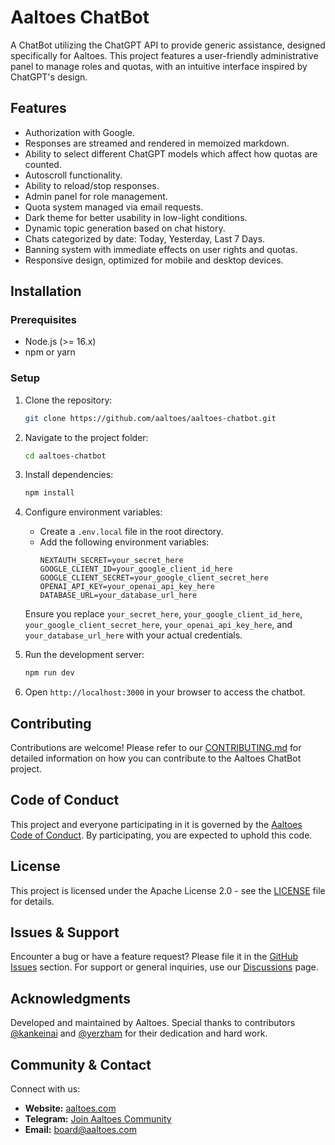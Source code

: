 
# Aaltoes ChatBot

A ChatBot utilizing the ChatGPT API to provide generic assistance, designed specifically for Aaltoes. This project features a user-friendly administrative panel to manage roles and quotas, with an intuitive interface inspired by ChatGPT's design.

## Features

- Authorization with Google.
- Responses are streamed and rendered in memoized markdown.
- Ability to select different ChatGPT models which affect how quotas are counted.
- Autoscroll functionality.
- Ability to reload/stop responses.
- Admin panel for role management.
- Quota system managed via email requests.
- Dark theme for better usability in low-light conditions.
- Dynamic topic generation based on chat history.
- Chats categorized by date: Today, Yesterday, Last 7 Days.
- Banning system with immediate effects on user rights and quotas.
- Responsive design, optimized for mobile and desktop devices.

## Installation

### Prerequisites
- Node.js (>= 16.x)
- npm or yarn

### Setup
1. Clone the repository:
   ```bash
   git clone https://github.com/aaltoes/aaltoes-chatbot.git
   ```
2. Navigate to the project folder:
   ```bash
   cd aaltoes-chatbot
   ```
3. Install dependencies:
   ```bash
   npm install
   ```
4. Configure environment variables:
   - Create a `.env.local` file in the root directory.
   - Add the following environment variables:
     ```
     NEXTAUTH_SECRET=your_secret_here
     GOOGLE_CLIENT_ID=your_google_client_id_here
     GOOGLE_CLIENT_SECRET=your_google_client_secret_here
     OPENAI_API_KEY=your_openai_api_key_here
     DATABASE_URL=your_database_url_here
     ```
   Ensure you replace `your_secret_here`, `your_google_client_id_here`, `your_google_client_secret_here`, `your_openai_api_key_here`, and `your_database_url_here` with your actual credentials.

5. Run the development server:
   ```bash
   npm run dev
   ```
6. Open `http://localhost:3000` in your browser to access the chatbot.

## Contributing

Contributions are welcome! Please refer to our [CONTRIBUTING.md](CONTRIBUTING.md) for detailed information on how you can contribute to the Aaltoes ChatBot project.

## Code of Conduct

This project and everyone participating in it is governed by the [Aaltoes Code of Conduct](CODE_OF_CONDUCT.md). By participating, you are expected to uphold this code.

## License

This project is licensed under the Apache License 2.0 - see the [LICENSE](LICENSE) file for details.

## Issues & Support

Encounter a bug or have a feature request? Please file it in the [GitHub Issues](https://github.com/aaltoes/aaltoes-chatbot/issues) section. For support or general inquiries, use our [Discussions](https://github.com/aaltoes/aaltoes-chatbot/discussions) page.

## Acknowledgments

Developed and maintained by Aaltoes. Special thanks to contributors [@kankeinai](https://github.com/kankeinai) and [@yerzham](https://github.com/yerzham) for their dedication and hard work.

## Community & Contact

Connect with us:
- **Website:** [aaltoes.com](https://aaltoes.com)
- **Telegram:** [Join Aaltoes Community](https://t.me/+lcMtXV1EAr9mYzIy)
- **Email:** [board@aaltoes.com](mailto:board@aaltoes.com)
